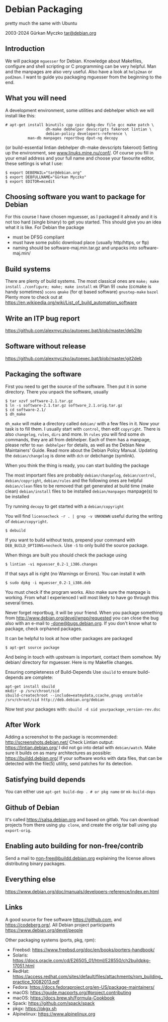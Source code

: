 # Debian Packaging
pretty much the same with Ubuntu

2003-2024 Gürkan Myczko <tar@debian.org>

## Introduction

We will package `mguesser` for Debian. Knowledge about Makefiles, configure and shell scripting or C programming can be very helpful. Man and the manpages are also very useful. Also have a look at `help2man` or `pod2man`. I want to guide you packaging mguesser from the beginning to the end.

## What you will need

A development environment, some utilities and debhelper which we will install like this:

```
# apt-get install binutils cpp cpio dpkg-dev file gcc make patch \
                  dh-make debhelper devscripts fakeroot lintian \
                  debian-policy developers-reference \
		  man-db manpages reportbug dput-ng decopy
```

(or build-essential lintian debhelper dh-make devscripts fakeroot)
Setting up the environment, see www.linuks.mine.nu/conf/. Of course you fill in your email address and your full name and choose your favourite editor, these settings is what I use:

```
$ export DEBEMAIL="tar@debian.org"
$ export DEBFULLNAME="Gürkan Myczko"
$ export EDITOR=mcedit
```

## Choosing software you want to package for Debian

For this course I have chosen mguesser, as I packaged it already and it is not too hard (single binary) to get you started. This should give you an idea what it is like. For Debian the package

- must be DFSG compliant
- must have some public download place (usually http/https, or ftp)
- naming should be software-maj.min.tar.gz and unpacks into software-maj.min/

## Build systems

There are plenty of build systems. The most classical ones are
`make; make install`
`./configure; make; make install`
`mk` (Plan 9)
`cmake` (ccmake is handy sometimes)
`scons`
`qmake` (for qt based software)
`gnustep-make`
`bazel`
Plenty more to check out at https://en.wikipedia.org/wiki/List_of_build_automation_software

## Write an ITP bug report

https://github.com/alexmyczko/autoexec.bat/blob/master/deb2itp

## Software without release

https://github.com/alexmyczko/autoexec.bat/blob/master/git2deb

## Packaging the software

First you need to get the source of the software. Then put it in some directory. There you unpack the software, usually

```
$ tar xzvf software-2.1.tar.gz
$ ln -s software-2.1.tar.gz software_2.1.orig.tar.gz
$ cd software-2.1/
$ dh_make
```

`dh_make` will make a directory called `debian/` with a few files in it. Now your task is to fill them. I usually start with `control`, then edit `copyright`. There is also `changelog`, `rules`, `dirs` and more. In `rules` you will find some `dh` commands, they are all from debhelper. Each of them has a manpage, please refer to `man debhelper` for details, as well as the Debian New Maintainers' Guide. Read more about the Debian Policy Manual. Updating the `debian/changelog` is done with `dch` or debchange (symlink).

When you think the thing is ready, you can start building the package

The most important files are probably `debian/changelog`, `debian/control`, `debian/copyright`, `debian/rules` and the following ones are helpful
`debian/clean`	files to be removed that get generated at build time (make clean)
`debian/install`	files to be installed
`debian/manpages`	manpage(s) to be installed

Try running `decopy` to get started with a `debian/copyright`

You will find `licensecheck -r . | grep -v UNKNOWN` useful during the writing of `debian/copyright`.

`$ debuild`

If you want to build without tests, prepend your command with `DEB_BUILD_OPTIONS=nocheck`. Use `-S` to only build the source package.

When things are built you should check the package using

`$ lintian -vi mguesser_0.2-1_i386.changes`

If that says all is right (no Warnings or Errors). You can install it with

`$ sudo dpkg -i mguesser_0.2-1_i386.deb`

You must check if the program works. Also make sure the manpage is working.
From what I experienced I will most likely to have go through this several times.

Never forget reportbug, it will be your friend. When you package something from http://www.debian.org/devel/wnpp/requested you can close the bug also with an e-mail to <number>-done@bugs.debian.org. If you don't know what to package, check orphaned packages.

It can be helpful to look at how other packages are packaged

`$ apt-get source package`

And being in touch with upstream is important, contact them somehow.
My debian/ directory for mguesser. Here is my Makefile changes.

Ensuring completeness of Build-Depends
Use `sbuild` to ensure build-depends are complete:
```
apt-get install sbuild
mkdir -p /srv/chroot/sid
sbuild-createchroot --include=eatmydata,ccache,gnupg unstable /srv/chroot/sid http://deb.debian.org/debian
```
Now test your packages with:
`sbuild -d sid yourpackage_version-rev.dsc`

## After Work

Adding a screenshot to the package is recommended: http://screenshots.debian.net/
Check Lintian output: https://lintian.debian.org/
I did not go into detail with `debian/watch`.
Make sure it builds on as many architectures as possible: https://buildd.debian.org/
If your software works with data files, that can be detected with the file(5) utility, send patches for its detection.

## Satisfying build depends

You can either use `apt-get build-dep . # or pkg name` or `mk-build-deps`

## Github of Debian

It's called https://salsa.debian.org and based on gitlab. You can download projects from there
using `gbp clone`, and create the orig.tar ball using `gbp export-orig`.

## Enabling auto building for non-free/contrib

Send a mail to non-free@buildd.debian.org
explaining the license allows distributing binary packages.

## Everything else

https://www.debian.org/doc/manuals/developers-reference/index.en.html

## Links

A good source for free software https://github.com, and https://codeberg.org/.
All Debian project participants https://www.debian.org/devel/people

Other packaging systems (ports, pkg, rpm):
- Freebsd: https://www.freebsd.org/doc/en/books/porters-handbook/
- Solaris: https://docs.oracle.com/cd/E26505_01/html/E28550/ch2buildpkg-17051.html
- RedHat: https://access.redhat.com/sites/default/files/attachments/rpm_building_practice_10082013.pdf
- Fedora: https://docs.fedoraproject.org/en-US/package-maintainers/
- macOS: https://guide.macports.org/#project.contributing
- macOS: https://docs.brew.sh/Formula-Cookbook
- Spack: https://github.com/spack/spack
- pkgx: https://pkgx.sh
- Alpinelinux: https://www.alpinelinux.org
